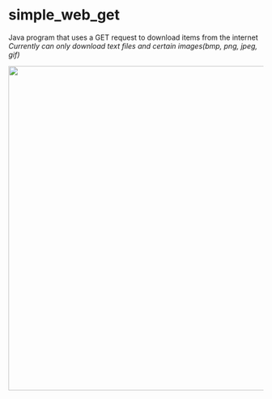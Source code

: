# simple_web_get
Java program that uses a GET request to download items from the internet
<i>Currently can only download text files and certain images(bmp, png, jpeg, gif)</i>

<p align="center">
  <img src="/img/simple_web_get.gif" width="640"/>
</p>  


